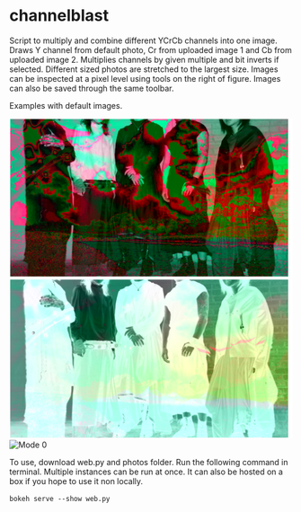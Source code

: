 # channelblast

Script to multiply and combine different YCrCb channels into one image. Draws Y channel from default photo, Cr from uploaded image 1 and Cb from uploaded image 2. Multiplies channels by given multiple and bit inverts if selected. Different sized photos are stretched to the largest size. Images can be inspected at a pixel level using tools on the right of figure. Images can also be saved through the same toolbar. 

Examples with default images. 

![Mode 0](./ex2.png)
![Mode 0](./ex4.png)
![Mode 0](./ex1.png)

To use, download web.py and photos folder. Run the following command in terminal. Multiple instances can be run at once. It can also be hosted on a box if you hope to use it non locally.  

<pre><code>bokeh serve --show web.py</code></pre>
